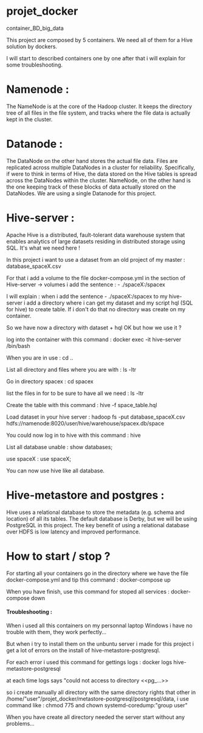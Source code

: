 # projet_docker
container_BD_big_data

This project are composed by 5 containers. We need all of them for a Hive solution by dockers.

I will start to described containers one by one after that i will explain for some troubleshooting.

# Namenode :

The NameNode is at the core of the Hadoop cluster. It keeps the directory tree of all files in the file system, and tracks where the file data is actually kept in the cluster.

# Datanode :

The DataNode on the other hand stores the actual file data. Files are replicated across multiple DataNodes in a cluster for reliability.
Specifically, if were to think in terms of Hive, the data stored on the Hive tables is spread across the DataNodes within the cluster. NameNode, on the other hand is the one keeping track of these blocks of data actually stored on the DataNodes. We are using a single Datanode for this project.

# Hive-server :

Apache Hive is a distributed, fault-tolerant data warehouse system that enables analytics of large datasets residing in distributed storage using SQL. It's what we need here !

In this project i want to use a dataset from an old project of my master : database_spaceX.csv

For that i add a volume to the file docker-compose.yml in the section of Hive-server -> volumes i add the sentence : - ./spaceX:/spacex

I will explain : when i add the sentence - ./spaceX:/spacex to my hive-server i add a directory where i can get my dataset and my script hql (SQL for hive) to create table. If i don't do that no directory was create on my container.

So we have now a directory with dataset + hql OK but how we use it ?

log into the container with this command : docker exec -it hive-server /bin/bash

When you are in use : cd ..

List all directory and files where you are with : ls -ltr

Go in directory spacex : cd spacex

list the files in for to be sure to have all we need : ls -ltr

Create the table with this command : hive -f space_table.hql

Load dataset in your hive server : hadoop fs -put database_spaceX.csv hdfs://namenode:8020/user/hive/warehouse/spacex.db/space

You could now log in to hive with this command : hive

List all database unable : show databases;

use spaceX : use spaceX;

You can now use hive like all database.

# Hive-metastore and postgres :

Hive uses a relational database to store the metadata (e.g. schema and location) of all its tables. The default database is Derby, but we will be using PostgreSQL in this project.
The key benefit of using a relational database over HDFS is low latency and improved performance.

# How to start / stop ?

For starting all your containers go in the directory where we have the file docker-compose.yml and tip this command : docker-compose up

When you have finish, use this command for stoped all services : docker-compose down

#### Troubleshooting :

When i used all this containers on my personnal laptop Windows i have no trouble with them, they work perfectly...

But when i try to install them on the unbuntu server i made for this project i get a lot of errors on the install of hive-metastore-postgresql.

For each error i used this command for gettings logs : docker logs hive-metastore-postgresql

at each time logs says "could not access to directory <<pg_...>>

so i create manually all directory with the same directory rights that other in /home/"user"/projet_docker/metastore-postgresql/postgresql/data, i use command like : chmod 775 <directory> and chown systemd-coredump:"group user" <directory>

When you have create all directory needed the server start without any problems...
  

